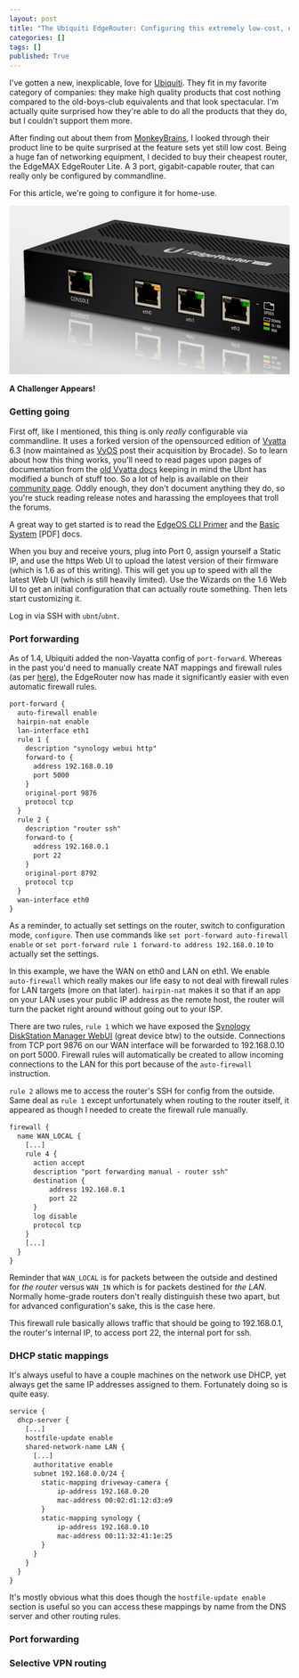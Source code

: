```yaml
---
layout: post
title: "The Ubiquiti EdgeRouter: Configuring this extremely low-cost, enterprise-grade router for home use"
categories: []
tags: []
published: True
---
```


I've gotten a new, inexplicable, love for [Ubiquiti](http://unbt.com). They fit in my favorite category of companies: they make high quality products that cost nothing compared to the old-boys-club equivalents and that look spectacular. I'm actually quite surprised how they're able to do all the products that they do, but I couldn't support them more.

After finding out about them from [MonkeyBrains](https://twitter.com/monkeybrainsnet), I looked through their product line to be quite surprised at the feature sets yet still low cost. Being a huge fan of networking equipment, I decided to buy their cheapest router, the EdgeMAX EdgeRouter Lite. A 3 port, gigabit-capable router, that can really only be configured by commandline.

For this article, we're going to configure it for home-use.

![EdgeRouter Lite](/assets/erlite.png)

**A Challenger Appears!**

### Getting going

First off, like I mentioned, this thing is only _really_ configurable via commandline. It uses a forked version of the opensourced edition of [Vyatta](https://en.wikipedia.org/wiki/Vyatta) 6.3 (now maintained as [VyOS](http://vyos.net/wiki/Main_Page) post their acquisition by Brocade). So to learn about how this thing works, you'll need to read pages upon pages of documentation from the [old Vyatta docs](http://ftp.het.net/iso/vyatta/vc6.3/docs/) keeping in mind the Ubnt has modified a bunch of stuff too. So a lot of help is available on their [community page](http://community.ubnt.com/t5/EdgeMAX/bd-p/EdgeMAX). Oddly enough, they don't document anything they do, so you're stuck reading release notes and harassing the employees that troll the forums.

A great way to get started is to read the [EdgeOS CLI Primer](http://community.ubnt.com/t5/EdgeMAX/EdgeOS-CLI-Primer-part-1/m-p/285388#U285388) and the [Basic System](http://ftp.het.net/iso/vyatta/vc6.3/docs/Vyatta_BasicSystem_R6.3_v01.pdf) [PDF] docs.

When you buy and receive yours, plug into Port 0, assign yourself a Static IP, and use the https Web UI to upload the latest version of their firmware (which is 1.6 as of this writing). This will get you up to speed with all the latest Web UI (which is still heavily limited). Use the Wizards on the 1.6 Web UI to get an initial configuration that can actually route something. Then lets start customizing it.

Log in via SSH with `ubnt`/`ubnt`.

### Port forwarding

As of 1.4, Ubiquiti added the non-Vayatta config of `port-forward`. Whereas in the past you'd need to manually create NAT mappings and firewall rules (as per [here](http://wiki.ubnt.com/EdgeMAX_PortForward)), the EdgeRouter now has made it significantly easier with even automatic firewall rules.

    port-forward {
      auto-firewall enable
      hairpin-nat enable
      lan-interface eth1
      rule 1 {
        description "synology webui http"
        forward-to {
          address 192.168.0.10
          port 5000
        }
        original-port 9876
        protocol tcp
      }
      rule 2 {
        description "router ssh"
        forward-to {
          address 192.168.0.1
          port 22
        }
        original-port 8792
        protocol tcp
      }
      wan-interface eth0
    }

As a reminder, to actually set settings on the router, switch to configuration mode, `configure`. Then use commands like `set port-forward auto-firewall enable` or `set port-forward rule 1 forward-to address 192.168.0.10` to actually set the settings.

In this example, we have the WAN on eth0 and LAN on eth1. We enable `auto-firewall` which really makes our life easy to not deal with firewall rules for LAN targets (more on that later). `hairpin-nat` makes it so that if an app on your LAN uses your public IP address as the remote host, the router will turn the packet right around without going out to your ISP.

There are two rules, `rule 1` which we have exposed the [Synology DiskStation Manager WebUI](https://www.synology.com/en-us/dsm/5.1/features) (great device btw) to the outside. Connections from TCP port 9876 on our WAN interface will be forwarded to 192.168.0.10 on port 5000. Firewall rules will automatically be created to allow incoming connections to the LAN for this port because of the `auto-firewall` instruction.

`rule 2` allows me to access the router's SSH for config from the outside. Same deal as `rule 1` except unfortunately when routing to the router itself, it appeared as though I needed to create the firewall rule manually. 

    firewall {
      name WAN_LOCAL {
        [...]
        rule 4 {
          action accept
          description "port forwarding manual - router ssh"
          destination {
              address 192.168.0.1
              port 22
          }
          log disable
          protocol tcp
        }
        [...]
      }
    }

Reminder that `WAN_LOCAL` is for packets between the outside and destined for *the router* versus `WAN_IN` which is for packets destined for *the LAN*. Normally home-grade routers don't really distinguish these two apart, but for advanced configuration's sake, this is the case here.

This firewall rule basically allows traffic that should be going to 192.168.0.1, the router's internal IP, to access port 22, the internal port for ssh.

### DHCP static mappings

It's always useful to have a couple machines on the network use DHCP, yet always get the same IP addresses assigned to them. Fortunately doing so is quite easy.

    service {
      dhcp-server {
        [...]
        hostfile-update enable
        shared-network-name LAN {
          [...]
          authoritative enable
          subnet 192.168.0.0/24 {
            static-mapping driveway-camera {
                ip-address 192.168.0.20
                mac-address 00:02:d1:12:d3:e9
            }
            static-mapping synology {
                ip-address 192.168.0.10
                mac-address 00:11:32:41:1e:25
            }
          }
        }
      }
    }

It's mostly obvious what this does though the `hostfile-update enable` section is useful so you can access these mappings by name from the DNS server and other routing rules.

### Port forwarding



### Selective VPN routing